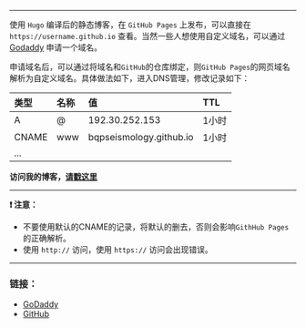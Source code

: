 -----
使用 `Hugo` 编译后的静态博客，在 `GitHub Pages` 上发布，可以直接在 `https://username.github.io` 查看。当然一些人想使用自定义域名，可以通过 [Godaddy](https://sg.godaddy.com/zh) 申请一个域名。

<!--more-->

申请域名后，可以通过将域名和`GitHub`的仓库绑定，则`GitHub Pages`的网页域名解析为自定义域名。具体做法如下，进入DNS管理，修改记录如下：

| 类型           |      名称     |       值                  |   TTL      |
|:--------------|:--------------|:-------------------------|:------------|
| A             |       @       |  192.30.252.153          | 1小时       |
| CNAME         |       www     | bqpseismology.github.io  |  1小时      |
| ...           |               |                          |             |

**访问我的博客，[请戳这里](http://baiqp.info)** 

-----

**:heavy_exclamation_mark: 注意：**

- 不要使用默认的CNAME的记录，将默认的删去，否则会影响`GithHub Pages`的正确解析。
- 使用 `http://` 访问，使用 `https://` 访问会出现错误。

-----

### 链接：

- [GoDaddy](https://account.godaddy.com/products/#/)
- [GitHub](https://github.com)